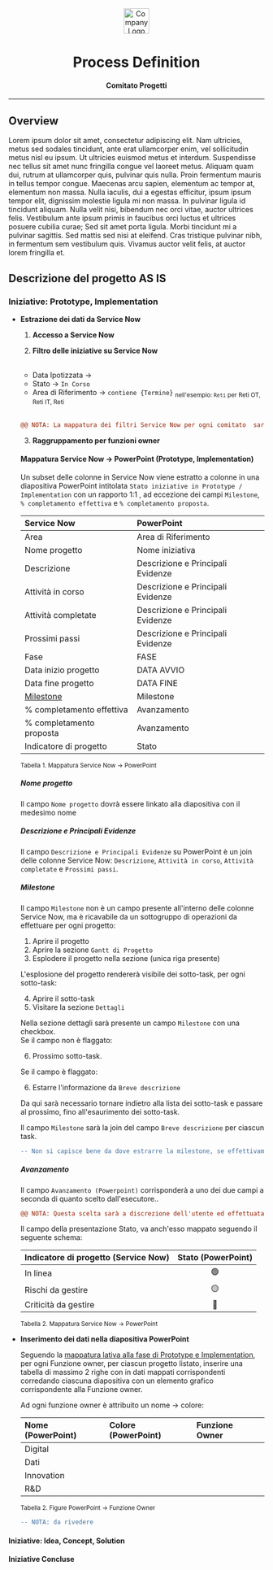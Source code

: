 <!-------------------------------------------------------------------------------------------
=============================================================================================
Project Name
=============================================================================================
PDD - Process Definition Document
---------------------------------------------------------------------------------------------
The document describes the sequence of actions performed as part of the business process, the
conditions and rules of the process prior to automation (AS IS) as well as the new sequence 
of actions that the process will follow as a result of preparation for automation (TO BE).

:Authors: Fabio Craig Wimmer Florey <fabioflorey@icloud.com>
:Version: 0.0.1
:License: MIT-0
-------------------------------------------------------------------------------------------->

<div align="center">
  <img alt="Company Logo" 
           src="https://user-images.githubusercontent.com/93403866/236409188-33a0146a-75a7-4417-a92e-2c863c50a08d.png"
           height="50">
  </img>
  <h1>Process Definition</h1>
  <h4>Comitato Progetti</h4>
  <hr>
</div>

## Overview

Lorem ipsum dolor sit amet, consectetur adipiscing elit. Nam ultricies, metus sed sodales tincidunt, ante erat ullamcorper enim, vel sollicitudin metus nisl eu ipsum. Ut ultricies euismod metus et interdum. Suspendisse nec tellus sit amet nunc fringilla congue vel laoreet metus. Aliquam quam dui, rutrum at ullamcorper quis, pulvinar quis nulla. Proin fermentum mauris in tellus tempor congue. Maecenas arcu sapien, elementum ac tempor at, elementum non massa. Nulla iaculis, dui a egestas efficitur, ipsum ipsum tempor elit, dignissim molestie ligula mi non massa. In pulvinar ligula id tincidunt aliquam. Nulla velit nisi, bibendum nec orci vitae, auctor ultrices felis. Vestibulum ante ipsum primis in faucibus orci luctus et ultrices posuere cubilia curae; Sed sit amet porta ligula. Morbi tincidunt mi a pulvinar sagittis. Sed mattis sed nisi at eleifend. Cras tristique pulvinar nibh, in fermentum sem vestibulum quis. Vivamus auctor velit felis, at auctor lorem fringilla et.

## Descrizione del progetto AS IS
### Iniziative: Prototype, Implementation

- **Estrazione dei dati da Service Now**
  1. **Accesso a Service Now**

  2. **Filtro delle iniziative su Service Now** <br><br>
    - Data Ipotizzata &rarr; 
    - Stato &rarr; `In Corso`
    - Area di Riferimento &rarr; `contiene {Termine}` <sub>nell'esempio: `Reti` per Reti OT, Reti IT, Reti</sub>
    <br><br>
    ```diff
    @@ NOTA: La mappatura dei filtri Service Now per ogni comitato  sarà effettuata in fase di sviluppo @@ 
    ```

  3. **Raggruppamento per funzioni owner**

  <a name="mappatura_prototype_implementation"></a>
  #### **Mappatura Service Now &rarr; PowerPoint (Prototype, Implementation)**

    Un subset delle colonne in Service Now viene estratto a colonne in una diapositiva PowerPoint intitolata `Stato iniziative in Prototype / Implementation` con un rapporto 1:1 , ad eccezione dei campi `Milestone`,  `% completamento effettiva` e `% completamento proposta`. 

    | Service Now               | PowerPoint                        |
    | :------------------------ | :-------------------------------- |
    | Area                      | Area di Riferimento               |
    | Nome progetto             | Nome iniziativa                   |
    | Descrizione               | Descrizione e Principali Evidenze |
    | Attività in corso         | Descrizione e Principali Evidenze |
    | Attività completate       | Descrizione e Principali Evidenze |
    | Prossimi passi            | Descrizione e Principali Evidenze |
    | Fase                      | FASE                              |
    | Data inizio progetto      | DATA AVVIO                        |
    | Data fine progetto        | DATA FINE                         |
    | [Milestone](#milestone)   | Milestone                         |
    | % completamento effettiva | Avanzamento                       |
    | % completamento proposta  | Avanzamento                       |
    | Indicatore di progetto    | Stato                             |

    <sub>Tabella 1. Mappatura Service Now &rarr; PowerPoint</sub>

    ##### Nome progetto
    Il campo `Nome progetto` dovrà essere linkato alla diapositiva con il medesimo nome
    
    ##### Descrizione e Principali Evidenze
    Il campo `Descrizione e Principali Evidenze` su PowerPoint è un join delle colonne Service Now: `Descrizione`, `Attività in corso`, `Attività completate` e `Prossimi passi`.

    ##### Milestone
    Il campo `Milestone` non è un campo presente all'interno delle colonne Service Now, ma è ricavabile da un sottogruppo di operazioni da effettuare per ogni progetto:

    1. Aprire il progetto
    2. Aprire la sezione `Gantt di Progetto`
    3. Esplodere il progetto nella sezione (unica riga presente)
    
    L'esplosione del progetto rendererà visibile dei sotto-task, per ogni sotto-task:

    4. Aprire il sotto-task
    5. Visitare la sezione `Dettagli`
    
    Nella sezione dettagli sarà presente un campo `Milestone` con una checkbox. <br> Se il campo non è flaggato:

    6. Prossimo sotto-task.
      
    Se il campo è flaggato:

    6. Estarre l'informazione da `Breve descrizione`
    
    Da qui sarà necessario tornare indietro alla lista dei sotto-task e passare al prossimo, fino all'esaurimento dei sotto-task.

    Il campo `Milestone` sarà la join del campo `Breve descrizione` per ciascun task.

    ```diff
    -- Non si capisce bene da dove estrarre la milestone, se effettivamente è 'Breve descrizione' perché all GG/11/2023 la funzionalità non era stata rilasciata.
    ```
    
    ##### Avanzamento
    Il campo `Avanzamento (Powerpoint)` corrisponderà a uno dei due campi a seconda di quanto scelto dall'esecutore..
    
    ```diff
    @@ NOTA: Questa scelta sarà a discrezione dell'utente ed effettuata all'interno del file di input nel processo TO BE @@ 
    ```

    Il campo della presentazione Stato, va anch'esso mappato seguendo il seguente schema:
    
    | Indicatore di progetto (Service Now) | Stato (PowerPoint) |
    | :----------------------------------- | :----------------: |
    | In linea                             | 🟢                |
    | Rischi da gestire                    | 🟡                |
    | Criticità da gestire                 | 🔴                |

    <a name="tabella-2"></a>
    <sub>Tabella 2. Mappatura Service Now &rarr; PowerPoint</sub>


- **Inserimento dei dati nella diapositiva PowerPoint**
 
  Seguendo la <a href="#mappatura_prototype_implementation">mappatura lativa alla fase di Prototype e Implementation</a>, per ogni Funzione owner, per ciascun progetto listato, inserire una tabella di massimo 2 righe con in dati mappati corrispondenti corredando ciascuna diapositiva con un elemento grafico corrispondente alla Funzione owner.
  
  Ad ogni funzione owner è attribuito un nome &rarr; colore:
 
   | Nome (PowerPoint) | Colore (PowerPoint) | Funzione Owner | 
   | :---------------- | :------------------ | :------------- | 
   | Digital           |                     |                | 
   | Dati              |                     |                |
   | Innovation        |                     |                |
   | R&D               |                     |                |

    <a name="tabella-2"></a>
    <sub>Tabella 2. Figure PowerPoint &rarr; Funzione Owner </sub>
    
  ```diff
  -- NOTA: da rivedere
  ```  

#### Iniziative: Idea, Concept, Solution


#### Iniziative Concluse

